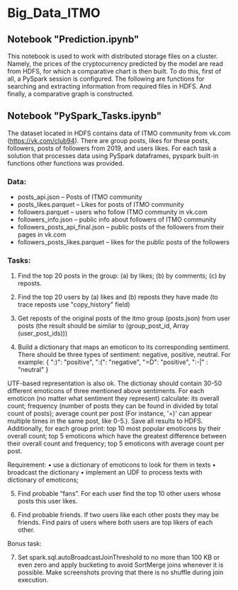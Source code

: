 # Big_Data_ITMO


## Notebook "Prediction.ipynb"

This notebook is used to work with distributed storage files on a cluster. Namely, the prices of the cryptocurrency predicted by the model are read from HDFS, for which a comparative chart is then built.
To do this, first of all, a PySpark session is configured. The following are functions for searching and extracting information from required files in HDFS. And finally, a comparative graph is constructed.


## Notebook "PySpark_Tasks.ipynb"


The dataset located in HDFS contains data of ITMO community from vk.com (https://vk.com/club94). There are group posts, likes for these posts, followers, posts of followers from 2019, and users likes. For each task a solution that processes data using PySpark dataframes, pyspark built-in functions other functions was provided.

### Data:
- posts_api.json – Posts of ITMO community
- posts_likes.parquet – Likes for posts of ITMO community
- followers.parquet – users who follow ITMO community in vk.com
- followers_info.json – public info about followers of ITMO community
- followers_posts_api_final.json – public posts of the followers from their pages in vk.com 
- followers_posts_likes.parquet – likes for the public posts of the followers

### Tasks:
1) Find the top 20 posts in the group: (a) by likes; (b) by comments; (c) by reposts. 

2) Find the top 20 users by (a) likes and (b) reposts they have made (to trace reposts use "copy_history" field) 

3) Get reposts of the original posts of the itmo group (posts.json) from user posts (the result should be similar to (group_post_id, Array (user_post_ids)))

4) Build a dictionary that maps an emoticon to its corresponding sentiment. There should be three types of sentiment: negative, positive, neutral. For example:
{
   ":)": "positive",
   ":(": "negative",
    "=D": "positive",
    ":-|" : "neutral"
} 

UTF-based representation is also ok. The dictionay should contain 30-50 different emoticons of three mentioned above sentiments. For each emoticon (no matter what sentiment they represent) calculate: its overall count; frequency (number of posts they can be found in divided by total count of posts); average count per post (For instance, '=)' can appear multiple times in the same post, like 0-5.). Save all results to HDFS. Additionally, for each group print: top 10 most popular emoticons by their overall count; top 5 emoticons which have the greatest difference between their overall count and frequency; top 5 emoticons with average count per post.

Requirement: 
•	use a dictionary of emoticons to look for them in texts
•	broadcast the dictionary
•	implement an UDF to process texts with dictionary of emoticons;

5) Find probable “fans”. For each user find the top 10 other users whose posts this user likes. 

6) Find probable friends. If two users like each other posts they may be friends. Find pairs of users where both users are top likers of each other.

Bonus task:

7) Set spark.sql.autoBroadcastJoinThreshold to no more than 100 KB or even zero and apply bucketing to avoid SortMerge joins whenever it is possible. Make screenshots proving that there is no shuffle during join execution.
